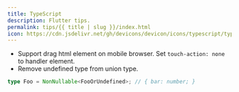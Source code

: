 ```yaml
---
title: TypeScript
description: Flutter tips.
permalink: tips/{{ title | slug }}/index.html
icon: https://cdn.jsdelivr.net/gh/devicons/devicon/icons/typescript/typescript-original.svg
---
```


- Support drag html element on mobile browser. Set `touch-action: none` to handler element.
- Remove undefined type from union type.

```typescript
type Foo = NonNullable<FooOrUndefined>; // { bar: number; }
```
